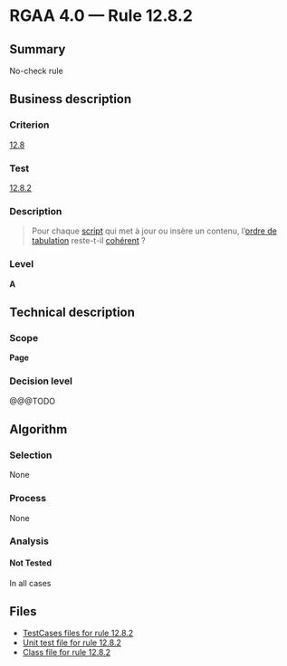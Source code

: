 # RGAA 4.0 — Rule 12.8.2

## Summary

No-check rule

## Business description

### Criterion

[12.8](https://www.numerique.gouv.fr/publications/rgaa-accessibilite/methode/criteres/#crit-12-8)

### Test

[12.8.2](https://www.numerique.gouv.fr/publications/rgaa-accessibilite/methode/criteres/#test-12-8-2)

### Description

> Pour chaque [script](https://www.numerique.gouv.fr/publications/rgaa-accessibilite/methode/glossaire/#script) qui met à jour ou insère un contenu, l’[ordre de tabulation](https://www.numerique.gouv.fr/publications/rgaa-accessibilite/methode/glossaire/#ordre-de-tabulation) reste-t-il [cohérent](https://www.numerique.gouv.fr/publications/rgaa-accessibilite/methode/glossaire/#comprehensible-ordre-de-lecture) ?

### Level

**A**


## Technical description

### Scope

**Page**

### Decision level

@@@TODO


## Algorithm

### Selection

None

### Process

None

### Analysis

#### Not Tested

In all cases


## Files

- [TestCases files for rule 12.8.2](https://gitlab.com/asqatasun/Asqatasun/-/tree/master/rules/rules-rgaa4.0/src/test/resources/testcases/rgaa40/Rgaa40Rule120802/)
- [Unit test file for rule 12.8.2](https://gitlab.com/asqatasun/Asqatasun/-/blob/master/rules/rules-rgaa4.0/src/test/java/org/asqatasun/rules/rgaa40/Rgaa40Rule120802Test.java)
- [Class file for rule 12.8.2](https://gitlab.com/asqatasun/Asqatasun/-/blob/master/rules/rules-rgaa4.0/src/main/java/org/asqatasun/rules/rgaa40/Rgaa40Rule120802.java)


